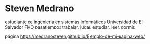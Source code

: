 # Steven Medrano
estudiante de ingenieria en sistemas informáticos
Universidad de El Salvador FMO
pasatiempos trabajar, jugar, estudiar, leer, dormir. 

página https://medranosteven.github.io/Ejemplo-de-mi-pagina-web/
